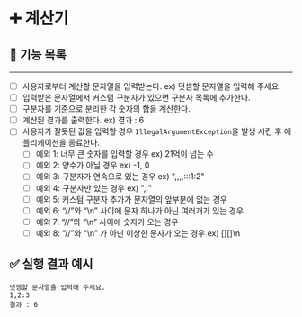 # ➕ 계산기

## 📝 기능 목록

----

- [ ] 사용자로부터 계산할 문자열을 입력받는다. ex) 덧셈할 문자열을 입력해 주세요.
- [ ] 입력받은 문자열에서 커스텀 구분자가 있으면 구분자 목록에 추가한다.
- [ ] 구분자를 기준으로 분리한 각 숫자의 합을 계산한다.
- [ ] 계산된 결과를 출력한다. ex) 결과 : 6
- [ ] 사용자가 잘못된 값을 입력할 경우 ```IllegalArgumentException```을 발생 시킨 후 애플리케이션을 종료한다.
  - [ ] 예외 1: 너무 큰 숫자를 입력할 경우 ex) 21억이 넘는 수
  - [ ] 예외 2: 양수가 아닐 경우 ex) -1, 0
  - [ ] 예외 3: 구분자가 연속으로 있는 경우 ex) ",,,,:::1:2"
  - [ ] 예외 4: 구분자만 있는 경우 ex) ",:"
  - [ ] 예외 5: 커스텀 구분자 추가가 문자열의 앞부분에 없는 경우
  - [ ] 예외 6: “//”와 “\n” 사이에 문자 하나가 아닌 여러개가 있는 경우
  - [ ] 예외 7: “//”와 “\n” 사이에 숫자가 오는 경우
  - [ ] 예외 8: “//”와 “\n” 가 아닌 이상한 문자가 오는 경우 ex) [][]\n

## ✅ 실행 결과 예시
```shell
덧셈할 문자열을 입력해 주세요.
1,2:3
결과 : 6
```



